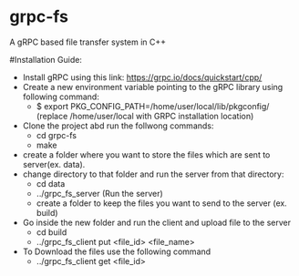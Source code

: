 # grpc-fs
A gRPC based file transfer system in C++

#Installation Guide:
- Install gRPC using this link: https://grpc.io/docs/quickstart/cpp/
- Create a new environment variable pointing to the gRPC library using following command:
  - $ export PKG_CONFIG_PATH=/home/user/local/lib/pkgconfig/ (replace /home/user/local with GRPC installation location)
- Clone the project abd run the follwong commands:
  - cd grpc-fs
  - make
- create a folder where you want to store the files which are sent to server(ex. data).
- change directory to that folder and run the server from that directory:
  - cd data
  - ../grpc_fs_server (Run the server)
  - create a folder to keep the files you want to send to the server (ex. build)
- Go inside the new folder and run the client and upload file to the server 
  - cd build
  - ../grpc_fs_client put <file_id> <file_name>
- To Download the files use the following command
  - ../grpc_fs_client get <file_id>
